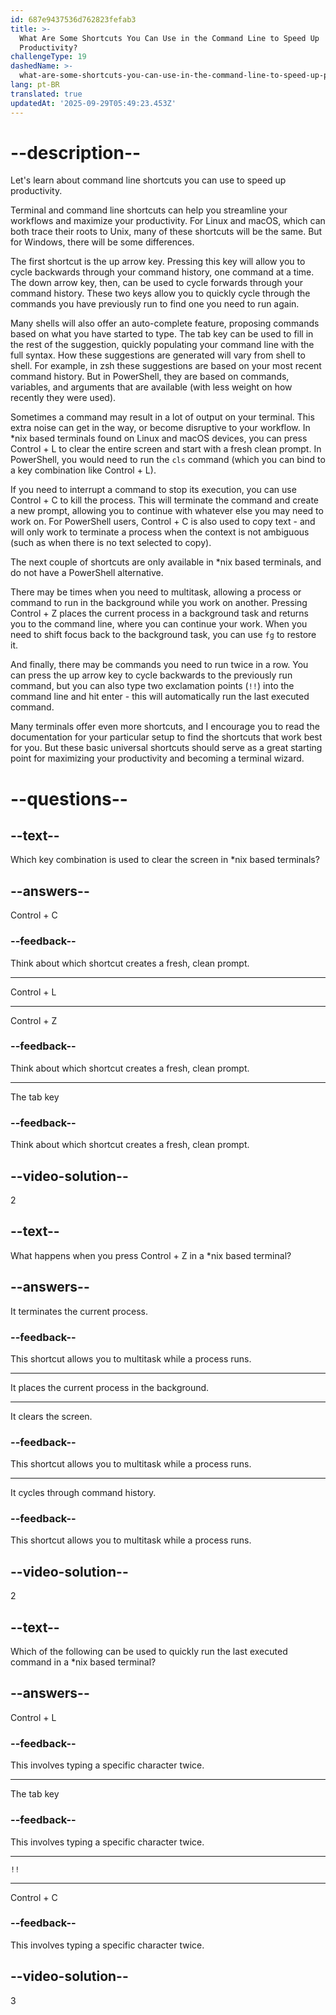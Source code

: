 ```yaml
---
id: 687e9437536d762823fefab3
title: >-
  What Are Some Shortcuts You Can Use in the Command Line to Speed Up
  Productivity?
challengeType: 19
dashedName: >-
  what-are-some-shortcuts-you-can-use-in-the-command-line-to-speed-up-productivity
lang: pt-BR
translated: true
updatedAt: '2025-09-29T05:49:23.453Z'
---
```


# --description--

Let's learn about command line shortcuts you can use to speed up productivity.

Terminal and command line shortcuts can help you streamline your workflows and maximize your productivity. For Linux and macOS, which can both trace their roots to Unix, many of these shortcuts will be the same. But for Windows, there will be some differences.

The first shortcut is the up arrow key. Pressing this key will allow you to cycle backwards through your command history, one command at a time. The down arrow key, then, can be used to cycle forwards through your command history. These two keys allow you to quickly cycle through the commands you have previously run to find one you need to run again.

Many shells will also offer an auto-complete feature, proposing commands based on what you have started to type. The tab key can be used to fill in the rest of the suggestion, quickly populating your command line with the full syntax. How these suggestions are generated will vary from shell to shell. For example, in zsh these suggestions are based on your most recent command history. But in PowerShell, they are based on commands, variables, and arguments that are available (with less weight on how recently they were used).

Sometimes a command may result in a lot of output on your terminal. This extra noise can get in the way, or become disruptive to your workflow. In *nix based terminals found on Linux and macOS devices, you can press Control + L to clear the entire screen and start with a fresh clean prompt. In PowerShell, you would need to run the `cls` command (which you can bind to a key combination like Control + L).

If you need to interrupt a command to stop its execution, you can use Control + C to kill the process. This will terminate the command and create a new prompt, allowing you to continue with whatever else you may need to work on. For PowerShell users, Control + C is also used to copy text - and will only work to terminate a process when the context is not ambiguous (such as when there is no text selected to copy).

The next couple of shortcuts are only available in *nix based terminals, and do not have a PowerShell alternative.

There may be times when you need to multitask, allowing a process or command to run in the background while you work on another. Pressing Control + Z places the current process in a background task and returns you to the command line, where you can continue your work. When you need to shift focus back to the background task, you can use `fg` to restore it.

And finally, there may be commands you need to run twice in a row. You can press the up arrow key to cycle backwards to the previously run command, but you can also type two exclamation points (`!!`) into the command line and hit enter - this will automatically run the last executed command.

Many terminals offer even more shortcuts, and I encourage you to read the documentation for your particular setup to find the shortcuts that work best for you. But these basic universal shortcuts should serve as a great starting point for maximizing your productivity and becoming a terminal wizard.

# --questions--

## --text--

Which key combination is used to clear the screen in *nix based terminals?

## --answers--

Control + C

### --feedback--

Think about which shortcut creates a fresh, clean prompt.

---

Control + L

---

Control + Z

### --feedback--

Think about which shortcut creates a fresh, clean prompt.

---

The tab key

### --feedback--

Think about which shortcut creates a fresh, clean prompt.

## --video-solution--

2

## --text--

What happens when you press Control + Z in a *nix based terminal?

## --answers--

It terminates the current process.

### --feedback--

This shortcut allows you to multitask while a process runs.

---

It places the current process in the background.

---

It clears the screen.

### --feedback--

This shortcut allows you to multitask while a process runs.

---

It cycles through command history.

### --feedback--

This shortcut allows you to multitask while a process runs.

## --video-solution--

2

## --text--

Which of the following can be used to quickly run the last executed command in a *nix based terminal?

## --answers--

Control + L

### --feedback--

This involves typing a specific character twice.

---

The tab key

### --feedback--

This involves typing a specific character twice.

---

`!!`

---

Control + C

### --feedback--

This involves typing a specific character twice.

## --video-solution--

3
